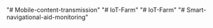 "# Mobile-content-transmission" 
"# IoT-Farm" 
"# IoT-Farm" 
"# Smart-navigational-aid-monitoring" 
